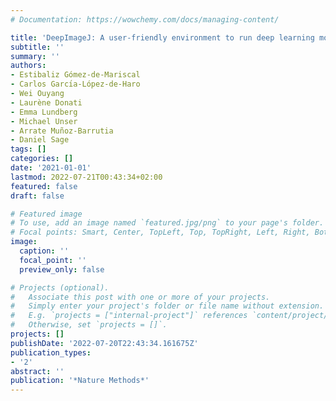 ```yaml
---
# Documentation: https://wowchemy.com/docs/managing-content/

title: 'DeepImageJ: A user-friendly environment to run deep learning models in ImageJ'
subtitle: ''
summary: ''
authors:
- Estibaliz Gómez-de-Mariscal
- Carlos Garcı́a-López-de-Haro
- Wei Ouyang
- Laurène Donati
- Emma Lundberg
- Michael Unser
- Arrate Muñoz-Barrutia
- Daniel Sage
tags: []
categories: []
date: '2021-01-01'
lastmod: 2022-07-21T00:43:34+02:00
featured: false
draft: false

# Featured image
# To use, add an image named `featured.jpg/png` to your page's folder.
# Focal points: Smart, Center, TopLeft, Top, TopRight, Left, Right, BottomLeft, Bottom, BottomRight.
image:
  caption: ''
  focal_point: ''
  preview_only: false

# Projects (optional).
#   Associate this post with one or more of your projects.
#   Simply enter your project's folder or file name without extension.
#   E.g. `projects = ["internal-project"]` references `content/project/deep-learning/index.md`.
#   Otherwise, set `projects = []`.
projects: []
publishDate: '2022-07-20T22:43:34.161675Z'
publication_types:
- '2'
abstract: ''
publication: '*Nature Methods*'
---
```

